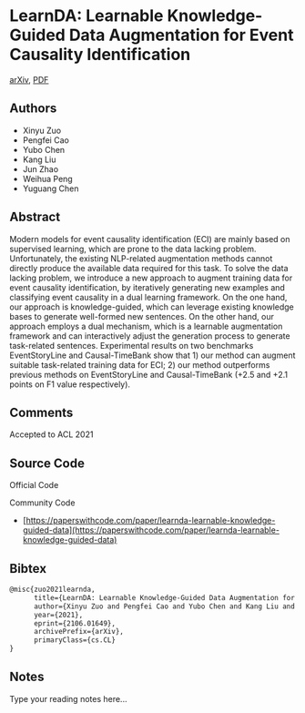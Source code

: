 
# LearnDA: Learnable Knowledge-Guided Data Augmentation for Event Causality Identification

[arXiv](https://arxiv.org/abs/2106.01649), [PDF](https://arxiv.org/pdf/2106.01649.pdf)

## Authors

- Xinyu Zuo
- Pengfei Cao
- Yubo Chen
- Kang Liu
- Jun Zhao
- Weihua Peng
- Yuguang Chen

## Abstract

Modern models for event causality identification (ECI) are mainly based on supervised learning, which are prone to the data lacking problem. Unfortunately, the existing NLP-related augmentation methods cannot directly produce the available data required for this task. To solve the data lacking problem, we introduce a new approach to augment training data for event causality identification, by iteratively generating new examples and classifying event causality in a dual learning framework. On the one hand, our approach is knowledge-guided, which can leverage existing knowledge bases to generate well-formed new sentences. On the other hand, our approach employs a dual mechanism, which is a learnable augmentation framework and can interactively adjust the generation process to generate task-related sentences. Experimental results on two benchmarks EventStoryLine and Causal-TimeBank show that 1) our method can augment suitable task-related training data for ECI; 2) our method outperforms previous methods on EventStoryLine and Causal-TimeBank (+2.5 and +2.1 points on F1 value respectively).

## Comments

Accepted to ACL 2021

## Source Code

Official Code



Community Code

- [https://paperswithcode.com/paper/learnda-learnable-knowledge-guided-data](https://paperswithcode.com/paper/learnda-learnable-knowledge-guided-data)

## Bibtex

```tex
@misc{zuo2021learnda,
      title={LearnDA: Learnable Knowledge-Guided Data Augmentation for Event Causality Identification}, 
      author={Xinyu Zuo and Pengfei Cao and Yubo Chen and Kang Liu and Jun Zhao and Weihua Peng and Yuguang Chen},
      year={2021},
      eprint={2106.01649},
      archivePrefix={arXiv},
      primaryClass={cs.CL}
}
```

## Notes

Type your reading notes here...

